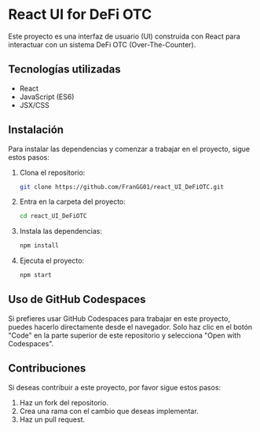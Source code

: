 # React UI for DeFi OTC

Este proyecto es una interfaz de usuario (UI) construida con React para interactuar con un sistema DeFi OTC (Over-The-Counter).

## Tecnologías utilizadas

- React
- JavaScript (ES6)
- JSX/CSS


## Instalación

Para instalar las dependencias y comenzar a trabajar en el proyecto, sigue estos pasos:

1. Clona el repositorio:
   ```bash
   git clone https://github.com/FranGG01/react_UI_DeFiOTC.git
   ```

2. Entra en la carpeta del proyecto:
   ```bash
   cd react_UI_DeFiOTC
   ```

3. Instala las dependencias:
   ```bash
   npm install
   ```

4. Ejecuta el proyecto:
   ```bash
   npm start
   ```

## Uso de GitHub Codespaces

Si prefieres usar GitHub Codespaces para trabajar en este proyecto, puedes hacerlo directamente desde el navegador. Solo haz clic en el botón "Code" en la parte superior de este repositorio y selecciona "Open with Codespaces".

## Contribuciones

Si deseas contribuir a este proyecto, por favor sigue estos pasos:

1. Haz un fork del repositorio.
2. Crea una rama con el cambio que deseas implementar.
3. Haz un pull request.


